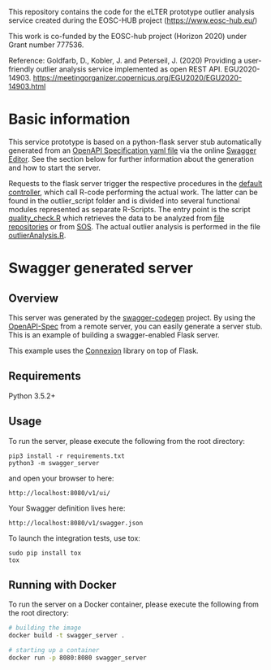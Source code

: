 This repository contains the code for the eLTER prototype outlier analysis service created during the EOSC-HUB project (https://www.eosc-hub.eu/) 

This work is co-funded by the EOSC-hub project (Horizon 2020) under Grant number 777536.   

Reference: Goldfarb, D., Kobler, J. and Peterseil, J. (2020) Providing a user-friendly outlier analysis service implemented as open REST API. EGU2020-14903. https://meetingorganizer.copernicus.org/EGU2020/EGU2020-14903.html

# Basic information

This service prototype is based on a python-flask server stub automatically generated from an [OpenAPI Specification yaml file](swagger_server/swagger/swagger.yaml) via the online [Swagger Editor](https://editor.swagger.io/). See the section below for further information about the generation and how to start the server.

Requests to the flask server trigger the respective procedures in the [default controller](swagger_server/controllers/default_controller.py), which call R-code performing the actual work. The latter can be found in the outlier_script folder and is divided into several functional modules represented as separate R-Scripts. The entry point is the script [quality_check.R](outlier_script/quality_check.R) which retrieves the data to be analyzed from [file repositories](outlier_script/getFile.R) or from [SOS](outlier_script/getSos.R). The actual outlier analysis is performed in the file [outlierAnalysis.R](outlier_script/outlierAnalysis.R).

# Swagger generated server

## Overview
This server was generated by the [swagger-codegen](https://github.com/swagger-api/swagger-codegen) project. By using the
[OpenAPI-Spec](https://github.com/swagger-api/swagger-core/wiki) from a remote server, you can easily generate a server stub.  This
is an example of building a swagger-enabled Flask server.

This example uses the [Connexion](https://github.com/zalando/connexion) library on top of Flask.

## Requirements
Python 3.5.2+

## Usage
To run the server, please execute the following from the root directory:

```
pip3 install -r requirements.txt
python3 -m swagger_server
```

and open your browser to here:

```
http://localhost:8080/v1/ui/
```

Your Swagger definition lives here:

```
http://localhost:8080/v1/swagger.json
```

To launch the integration tests, use tox:
```
sudo pip install tox
tox
```

## Running with Docker

To run the server on a Docker container, please execute the following from the root directory:

```bash
# building the image
docker build -t swagger_server .

# starting up a container
docker run -p 8080:8080 swagger_server
```
